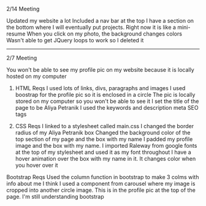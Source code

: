 
2/14 Meeting

Updated my website a lot
Included a nav bar at the top
I have a section on the bottom where I will eventually put projects. Right now it is like a mini-resume
When you click on my photo, the background changes colors
Wasn't able to get JQuery loops to work so I deleted it


----------------------
2/7 Meeting

You won't be able to see my profile pic on my website because it is locally hosted on my computer

1. HTML Reqs
I used lots of links, divs, paragraphs and images
I used boostrap for the profile pic so it is enclosed in a circle
The pic is locally stored on my computer so you won't be able to see it
I set the title of the page to be Aliya Petranik
I used the keywords and description meta SEO tags

2. CSS Reqs
I linked to a stylesheet called main.css
I changed the border radius of my Aliya Petranik box
Changed the background color of the top section of my page and the box with my name
I padded my profile image and the box with my name. 
I imported Raleway from google fonts at the top of my stylesheet and used it as my font throughout
I have a hover animation over the box with  my name in it. It changes color when you hover over it

Bootstrap Reqs
Used the column function in bootstrap to make 3 colms with info about me
I think I used a component from carousel where my image is cropped into another circle image. This is in the profile pic at the top of the page. I'm still understanding bootstrap